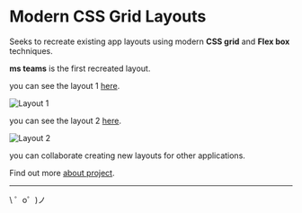 Modern CSS Grid Layouts
=================

Seeks to recreate existing app layouts using modern **CSS grid** and **Flex box** techniques.

**ms teams** is the first recreated layout.

you can see the layout 1 [here](https://jperamas.github.io/modern-css-grid-layouts/css-grid-layouts/ms-teams/index.html).

![Layout 1](https://jperamas.github.io/modern-css-grid-layouts/assets/layout-1.png)

you can see the layout 2 [here](https://jperamas.github.io/modern-css-grid-layouts/css-grid-layouts/ms-teams/transmission.html).

![Layout 2](https://jperamas.github.io/modern-css-grid-layouts/assets/layout-2.png)

you can collaborate creating new layouts for other applications.

Find out more [about project](https://joanperamas.com/modern-css-grid-layouts).

-------------------

\ ゜o゜)ノ